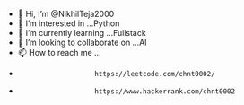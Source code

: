 - 👋 Hi, I’m @NikhilTeja2000
- 👀 I’m interested in ...Python
- 🌱 I’m currently learning ...Fullstack
- 💞️ I’m looking to collaborate on ...AI
- 📫 How to reach me ...
-                        https://leetcode.com/chnt0002/
-                        https://www.hackerrank.com/chnt0002

<!---
NikhilTeja2000/NikhilTeja2000 is a ✨ special ✨ repository because its `README.md` (this file) appears on your GitHub profile.
You can click the Preview link to take a look at your changes.
--->
